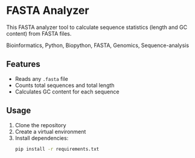 # FASTA Analyzer
This FASTA analyzer tool to calculate sequence statistics (length and GC content) from FASTA files.

Bioinformatics, Python, Biopython, FASTA, Genomics, Sequence-analysis
## Features
- Reads any `.fasta` file
- Counts total sequences and total length
- Calculates GC content for each sequence

## Usage
1. Clone the repository  
2. Create a virtual environment  
3. Install dependencies:
   ```bash
   pip install -r requirements.txt
